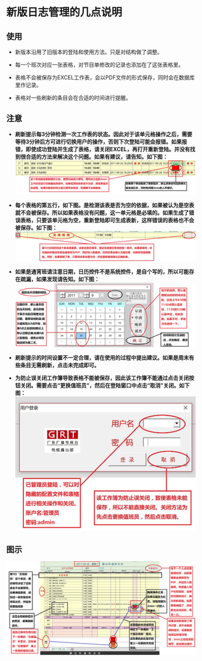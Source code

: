 # 新版日志管理的几点说明

## 使用

- 新版本沿用了旧版本的登陆和使用方法。只是对结构做了调整。

- 每一个班次对应一张表格，对节目单修改的记录也添加在了这张表格里。

- 表格不会被保存为EXCEL工作表，会以PDF文件的形式保存，同时会在数据库里作记录。

- 表格对一些刷新的条目会在合适的时间进行提醒。

## 注意

- **刷新提示每3分钟检测一次工作表的状态。因此对于该单元格操作之后，需要等待3分钟后方可进行切换用户的操作，否则下次登陆可能会报错。如果报错，即使成功登陆并生成了表格，请关闭EXCEL，再打开重新登陆。并没有找到很合适的方法来解决这个问题。如果有建议，请告知。如下图：**
  ![6](./使用说明/image/6.JPG)
>
>
- **每个表格的第五行，如下图。是检测该表是否为空的依据，如果被认为是空表就不会被保存。所以如果表格没有问题，这一单元格是必填的。如果生成了错误表格，只要该单元格为空，重新登陆即可生成表新，这样错误的表格也不会被保存。如下图：**
  ![3](./使用说明/image/3.JPG)
>
>
- **如果是通宵班请注意日期，日历控件不是系统控件，是自个写的，所以可能存在疏漏，如果发现请告知。如下图：**
  ![2](./使用说明/image/2.JPG)
>
>
- **刷新提示的时间设置不一定合理，请在使用的过程中提出建议。如果是周末有些条目无需刷新，点击未完成即可。**
>
>
- **为防止误关闭工作簿导致表格不能被保存，因此该工作簿不能通过点击关闭按钮关闭。需要点击“更换值班员”，然后在登陆窗口中点击“取消”关闭。如下图：**
  ![1](./使用说明/image/1.JPG)

## 图示

![9](./使用说明/image/9.JPG)

